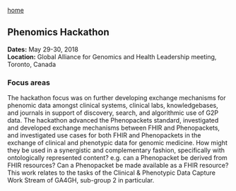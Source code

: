 [home](https://monarch-initiative.github.io/phenomics/)

## Phenomics Hackathon

**Dates:** May 29-30, 2018  
**Location:** Global Alliance for Genomics and Health Leadership meeting, Toronto, Canada  

### Focus areas
The hackathon focus was on further developing exchange mechanisms for phenomic data amongst clinical systems, clinical labs, knowledgebases, and journals in support of discovery, search, and algorithmic use of G2P data. The hackathon advanced the Phenopackets standard, investigated and developed exchange mechanisms between FHIR and Phenopackets, and investigated use cases for both FHIR and Phenopackets in the exchange of clinical and phenotypic data for genomic medicine. How might they be used in a synergistic and complementary fashion, specifically with ontologically represented content? e.g. can a Phenopacket be derived from FHIR resources? Can a Phenopacket be made available as a FHIR resource? This work relates to the tasks of the Clinical & Phenotypic Data Capture Work Stream of GA4GH, sub-group 2 in particular.

